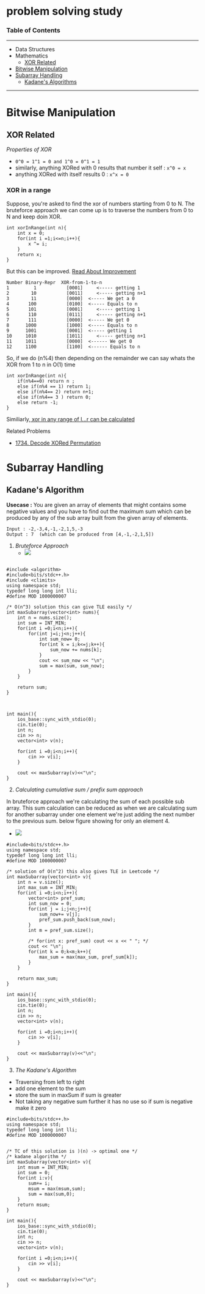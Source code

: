 # problem solving study

### Table of Contents
---
- Data Structures
- Mathematics
	+ [XOR Related](xor-related)
- [Bitwise Manipulation](#bitwise-manipulation)
- [Subarray Handling](#subarray-handling)
	+ [Kadane's Algorithms](#kadanes-algorithm)
---


# Bitwise Manipulation
## XOR Related
*Properties of XOR*

- `0^0 = 1^1 = 0 and 1^0 = 0^1 = 1`
- similarly, anything XORed with 0 results that number it self :   `x^0 = x`
- anything XORed with itself results 0 : `x^x = 0`


### XOR in a range
Suppose, you're asked to find the xor of numbers starting from 0 to N. 
The bruteforce approach we can come up is to traverse the numbers from 0 to N and keep doin XOR.

```
int xorInRange(int n){
    int x = 0;
    for(int i =1;i<=n;i++){
        x ^= i;
    }
    return x;
}

```
But this can be improved. [Read About Improvement](https://www.geeksforgeeks.org/calculate-xor-1-n/)
```
Number Binary-Repr  XOR-from-1-to-n
1         1           [0001] 	 <----- getting 1
2        10           [0011]	 <----- getting n+1
3        11           [0000]  <----- We get a 0
4       100           [0100]  <----- Equals to n
5       101           [0001]	 <----- getting 1
6       110           [0111]	 <----- getting n+1
7       111           [0000]  <----- We get 0
8      1000           [1000]  <----- Equals to n
9      1001           [0001]  <----- getting 1
10     1010           [1011]	 <----- getting n+1
11     1011           [0000]  <------ We get 0
12     1100           [1100]  <------ Equals to n
```

So, if we do (n%4) then depending on the remainder we can say whats the XOR from 1 to n in O(1) time

```
int xorInRange(int n){
    if(n%4==0) return n ;
    else if(n%4 == 1) return 1;
    else if(n%4== 2) return n+1;
    else if(n%4== 3 ) return 0;
    else return -1;
}

```
Similiarly,[ xor in any range of l...r can  be calculated ](https://www.geeksforgeeks.org/find-xor-of-numbers-from-the-range-l-r/)

Related Problems
 
- [1734. Decode XORed Permutation](https://leetcode.com/problems/decode-xored-permutation/)


# Subarray Handling

## Kadane's Algorithm


**Usecase :**
You are given an array of elements that might contains some negative values and you have to find out the maximum sum which can be produced by any of the sub array built from the given array of elements.


```
Input : -2,-3,4,-1,-2,1,5,-3
Output : 7  (which can be produced from [4,-1,-2,1,5])
```  

1. *Bruteforce Approach*
	 - ![](README_২০২৪০৩২৮০০০০০৫৬৫৬.png)
```  

#include <algorithm>
#include<bits/stdc++.h> 
#include <climits>
using namespace std;
typedef long long int lli;
#define MOD 1000000007

/* O(n^3) solution this can give TLE easily */
int maxSubarray(vector<int> nums){
    int n = nums.size();
    int sum = INT_MIN;
    for(int i =0;i<n;i++){
        for(int j=i;j<n;j++){
            int sum_now= 0;
            for(int k = i;k<=j;k++){
                sum_now += nums[k];
            }
            cout << sum_now << "\n";
            sum = max(sum, sum_now);
        }
    }

    return sum;
}



int main(){
    ios_base::sync_with_stdio(0);
    cin.tie(0);
    int n;
    cin >> n;
    vector<int> v(n);

    for(int i =0;i<n;i++){
        cin >> v[i];
    }

    cout << maxSubarray(v)<<"\n";
}

```

2. *Calculating cumulative sum / prefix sum approach*

In bruteforce approach we're calculating the sum of each possible sub array. This sum calculation can be reduced as when we are calculating sum for another subarray under one element we're just adding the next number to the previous sum. below figure showing for only an element 4.
+ ![](README_২০২৪০৩২৮০০০৬০২১৭৬.png)

```
#include<bits/stdc++.h> 
using namespace std;
typedef long long int lli;
#define MOD 1000000007

/* solution of O(n^2) this also gives TLE in Leetcode */
int maxSubarray(vector<int> v){
    int n = v.size();
    int max_sum = INT_MIN;
    for(int i =0;i<n;i++){
        vector<int> pref_sum;
        int sum_now = 0;
        for(int j = i;j<n;j++){
            sum_now+= v[j];
            pref_sum.push_back(sum_now);
        }
        int m = pref_sum.size();

        /* for(int x: pref_sum) cout << x << " "; */
        cout << "\n";
        for(int k = 0;k<m;k++){
            max_sum = max(max_sum, pref_sum[k]);
        }
    }

    return max_sum;
}

int main(){
  	ios_base::sync_with_stdio(0);
    cin.tie(0);
    int n;
    cin >> n;
    vector<int> v(n);

    for(int i =0;i<n;i++){
        cin >> v[i];
    }

    cout << maxSubarray(v)<<"\n";
}

```

3. *The Kadane's Algorithm*

- Traversing from left to right
- add one element to the sum
- store the sum in maxSum if sum is greater
- Not taking any negative sum further it has no use so if sum is negative make it zero

```
#include<bits/stdc++.h> 
using namespace std;
typedef long long int lli;
#define MOD 1000000007


/* TC of this solution is )(n) -> optimal one */
/* kadane algorithm */
int maxSubarray(vector<int> v){
    int msum = INT_MIN;
    int sum = 0;
    for(int i:v){
        sum+= i;
        msum = max(msum,sum);
        sum = max(sum,0);  
    }
    return msum;
}

int main(){
    ios_base::sync_with_stdio(0);
    cin.tie(0);
    int n;
    cin >> n;
    vector<int> v(n);

    for(int i =0;i<n;i++){
        cin >> v[i];
    }

    cout << maxSubarray(v)<<"\n";
}

```